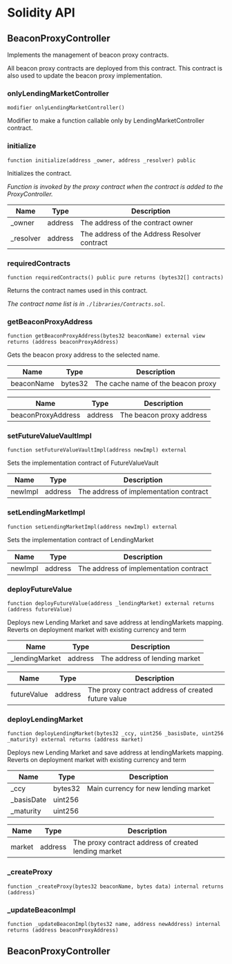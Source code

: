 # Solidity API

## BeaconProxyController

Implements the management of beacon proxy contracts.

All beacon proxy contracts are deployed from this contract.
This contract is also used to update the beacon proxy implementation.

### onlyLendingMarketController

```solidity
modifier onlyLendingMarketController()
```

Modifier to make a function callable only by LendingMarketController contract.

### initialize

```solidity
function initialize(address _owner, address _resolver) public
```

Initializes the contract.

_Function is invoked by the proxy contract when the contract is added to the ProxyController._

| Name | Type | Description |
| ---- | ---- | ----------- |
| _owner | address | The address of the contract owner |
| _resolver | address | The address of the Address Resolver contract |

### requiredContracts

```solidity
function requiredContracts() public pure returns (bytes32[] contracts)
```

Returns the contract names used in this contract.

_The contract name list is in `./libraries/Contracts.sol`._

### getBeaconProxyAddress

```solidity
function getBeaconProxyAddress(bytes32 beaconName) external view returns (address beaconProxyAddress)
```

Gets the beacon proxy address to the selected name.

| Name | Type | Description |
| ---- | ---- | ----------- |
| beaconName | bytes32 | The cache name of the beacon proxy |

| Name | Type | Description |
| ---- | ---- | ----------- |
| beaconProxyAddress | address | The beacon proxy address |

### setFutureValueVaultImpl

```solidity
function setFutureValueVaultImpl(address newImpl) external
```

Sets the implementation contract of FutureValueVault

| Name | Type | Description |
| ---- | ---- | ----------- |
| newImpl | address | The address of implementation contract |

### setLendingMarketImpl

```solidity
function setLendingMarketImpl(address newImpl) external
```

Sets the implementation contract of LendingMarket

| Name | Type | Description |
| ---- | ---- | ----------- |
| newImpl | address | The address of implementation contract |

### deployFutureValue

```solidity
function deployFutureValue(address _lendingMarket) external returns (address futureValue)
```

Deploys new Lending Market and save address at lendingMarkets mapping.
Reverts on deployment market with existing currency and term

| Name | Type | Description |
| ---- | ---- | ----------- |
| _lendingMarket | address | The address of lending market |

| Name | Type | Description |
| ---- | ---- | ----------- |
| futureValue | address | The proxy contract address of created future value |

### deployLendingMarket

```solidity
function deployLendingMarket(bytes32 _ccy, uint256 _basisDate, uint256 _maturity) external returns (address market)
```

Deploys new Lending Market and save address at lendingMarkets mapping.
Reverts on deployment market with existing currency and term

| Name | Type | Description |
| ---- | ---- | ----------- |
| _ccy | bytes32 | Main currency for new lending market |
| _basisDate | uint256 |  |
| _maturity | uint256 |  |

| Name | Type | Description |
| ---- | ---- | ----------- |
| market | address | The proxy contract address of created lending market |

### _createProxy

```solidity
function _createProxy(bytes32 beaconName, bytes data) internal returns (address)
```

### _updateBeaconImpl

```solidity
function _updateBeaconImpl(bytes32 name, address newAddress) internal returns (address beaconProxyAddress)
```

## BeaconProxyController

